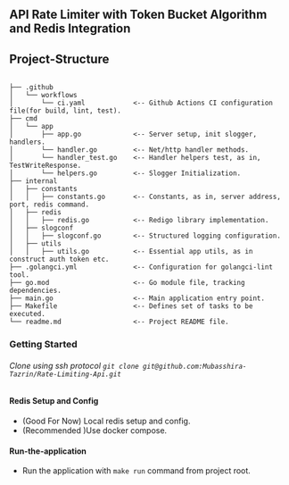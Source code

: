## API Rate Limiter with Token Bucket Algorithm and Redis Integration

## Project-Structure

```

├── .github                    
│   └── workflows              
│       └── ci.yaml            <-- Github Actions CI configuration file(for build, lint, test).
├── cmd                        
│   └── app                    
│       ├── app.go             <-- Server setup, init slogger, handlers.
│       └── handler.go         <-- Net/http handler methods.
│       └── handler_test.go    <-- Handler helpers test, as in, TestWriteResponse.
│       └── helpers.go         <-- Slogger Initialization.
├── internal                   
│   ├── constants                 
│   │   ├── constants.go       <-- Constants, as in, server address, port, redis command.
│   ├── redis                 
│   │   ├── redis.go           <-- Redigo library implementation.
│   ├── slogconf                 
│   │   ├── slogconf.go        <-- Structured logging configuration.
│   ├── utils                 
│   │   ├── utils.go           <-- Essential app utils, as in construct auth token etc.
├── .golangci.yml              <-- Configuration for golangci-lint tool.
├── go.mod                     <-- Go module file, tracking dependencies.
├── main.go                    <-- Main application entry point.
├── Makefile                   <-- Defines set of tasks to be executed.
└── readme.md                  <-- Project README file.

```

<!-- GETTING STARTED -->

### Getting Started

###### Clone using ssh protocol `git clone git@github.com:Mubasshira-Tazrin/Rate-Limiting-Api.git`


#### Redis Setup and Config

* (Good For Now) Local redis setup and config.
* (Recommended )Use docker compose.


#### Run-the-application

* Run the application with `make run` command from project root.


